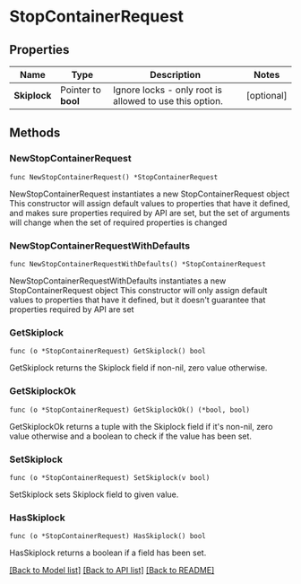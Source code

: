 # StopContainerRequest

## Properties

Name | Type | Description | Notes
------------ | ------------- | ------------- | -------------
**Skiplock** | Pointer to **bool** | Ignore locks - only root is allowed to use this option. | [optional] 

## Methods

### NewStopContainerRequest

`func NewStopContainerRequest() *StopContainerRequest`

NewStopContainerRequest instantiates a new StopContainerRequest object
This constructor will assign default values to properties that have it defined,
and makes sure properties required by API are set, but the set of arguments
will change when the set of required properties is changed

### NewStopContainerRequestWithDefaults

`func NewStopContainerRequestWithDefaults() *StopContainerRequest`

NewStopContainerRequestWithDefaults instantiates a new StopContainerRequest object
This constructor will only assign default values to properties that have it defined,
but it doesn't guarantee that properties required by API are set

### GetSkiplock

`func (o *StopContainerRequest) GetSkiplock() bool`

GetSkiplock returns the Skiplock field if non-nil, zero value otherwise.

### GetSkiplockOk

`func (o *StopContainerRequest) GetSkiplockOk() (*bool, bool)`

GetSkiplockOk returns a tuple with the Skiplock field if it's non-nil, zero value otherwise
and a boolean to check if the value has been set.

### SetSkiplock

`func (o *StopContainerRequest) SetSkiplock(v bool)`

SetSkiplock sets Skiplock field to given value.

### HasSkiplock

`func (o *StopContainerRequest) HasSkiplock() bool`

HasSkiplock returns a boolean if a field has been set.


[[Back to Model list]](../README.md#documentation-for-models) [[Back to API list]](../README.md#documentation-for-api-endpoints) [[Back to README]](../README.md)


